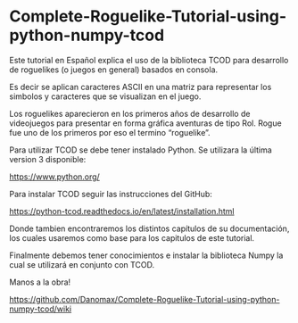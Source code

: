 # Complete-Roguelike-Tutorial-using-python-numpy-tcod

Este tutorial en Español explica el uso de la biblioteca TCOD para desarrollo de roguelikes (o juegos en general) basados en consola. 

Es decir se aplican caracteres ASCII en una matriz para representar los simbolos y caracteres que se visualizan en el juego. 

Los roguelikes aparecieron en los primeros años de desarrollo de videojuegos para presentar en forma gráfica aventuras de tipo Rol. 
Rogue fue uno de los primeros por eso el termino “roguelike”.

Para utilizar TCOD se debe tener instalado Python. 
Se utilizara la última version 3 disponible: 

https://www.python.org/

Para instalar TCOD seguir las instrucciones del GitHub:

https://python-tcod.readthedocs.io/en/latest/installation.html

Donde tambien encontraremos los distintos capítulos de su documentación, los cuales usaremos como base para los capitulos de este tutorial.

Finalmente debemos tener conocimientos e instalar la biblioteca Numpy la cual se utilizará en conjunto con TCOD.

Manos a la obra!

https://github.com/Danomax/Complete-Roguelike-Tutorial-using-python-numpy-tcod/wiki
